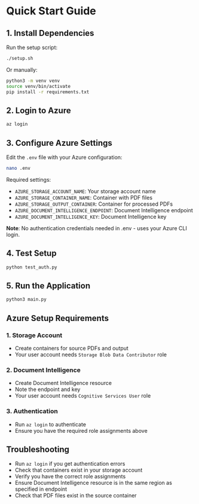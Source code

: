 # Quick Start Guide

## 1. Install Dependencies

Run the setup script:
```bash
./setup.sh
```

Or manually:
```bash
python3 -m venv venv
source venv/bin/activate
pip install -r requirements.txt
```

## 2. Login to Azure

```bash
az login
```

## 3. Configure Azure Settings

Edit the `.env` file with your Azure configuration:
```bash
nano .env
```

Required settings:
- `AZURE_STORAGE_ACCOUNT_NAME`: Your storage account name
- `AZURE_STORAGE_CONTAINER_NAME`: Container with PDF files
- `AZURE_STORAGE_OUTPUT_CONTAINER`: Container for processed PDFs
- `AZURE_DOCUMENT_INTELLIGENCE_ENDPOINT`: Document Intelligence endpoint
- `AZURE_DOCUMENT_INTELLIGENCE_KEY`: Document Intelligence key

**Note**: No authentication credentials needed in .env - uses your Azure CLI login.

## 4. Test Setup

```bash
python test_auth.py
```

## 5. Run the Application

```bash
python3 main.py
```

## Azure Setup Requirements

### 1. Storage Account
- Create containers for source PDFs and output
- Your user account needs `Storage Blob Data Contributor` role

### 2. Document Intelligence
- Create Document Intelligence resource
- Note the endpoint and key
- Your user account needs `Cognitive Services User` role

### 3. Authentication
- Run `az login` to authenticate
- Ensure you have the required role assignments above

## Troubleshooting

- Run `az login` if you get authentication errors
- Check that containers exist in your storage account
- Verify you have the correct role assignments
- Ensure Document Intelligence resource is in the same region as specified in endpoint
- Check that PDF files exist in the source container
